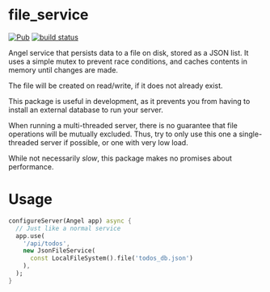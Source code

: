 # file_service
[![Pub](https://img.shields.io/pub/v/angel_file_service.svg)](https://pub.dartlang.org/packages/angel_file_service)
[![build status](https://travis-ci.org/angel-dart/file_service.svg)](https://travis-ci.org/angel-dart/file_service)

Angel service that persists data to a file on disk, stored as a JSON list. It uses a simple
mutex to prevent race conditions, and caches contents in memory until changes
are made.

The file will be created on read/write, if it does not already exist.

This package is useful in development, as it prevents you from having to install
an external database to run your server.

When running a multi-threaded server, there is no guarantee that file operations
will be mutually excluded. Thus, try to only use this one a single-threaded server
if possible, or one with very low load.

While not necessarily *slow*, this package makes no promises about performance.

# Usage
```dart
configureServer(Angel app) async {
  // Just like a normal service
  app.use(
    '/api/todos',
    new JsonFileService(
      const LocalFileSystem().file('todos_db.json')
    ),
  );
}
```